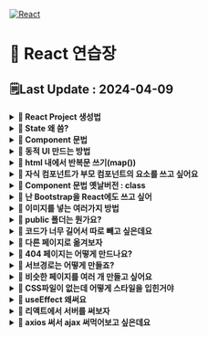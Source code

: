[![React](https://img.shields.io/badge/react-%2320232a.svg?style=for-the-badge&logo=react&logoColor=%2361DAFB)](https://github.com/MinSungJe/FrontEnd_Prac)
# 📝 React 연습장
## 🗒️Last Update : 2024-04-09
<details>
<summary><b>🤔 React Project 생성법</b></summary>

- <code>npx create-react-app [project 이름]</code>
- 미리보기 : <code>npm start</code>
</details>

<details>
<summary><b>🤔 State 왜 씀?</b></summary>

- 실시간으로 변경되는 값을 사용하기 위해 사용
- <code>setState(실제 변경값, 변경함수)</code>
- state는 부모 컴포넌트에서 자식 컴포넌트로만 전송이 가능하기 때문에, 해당 state를 사용하는 최상위 컴포넌트에서 정의해야 됨
</details>

<details>
<summary><b>🤔 Component 문법</b></summary>

- 특정 div박스 묶음을 한 박스로 정리 가능
    - 코드가 지저분한 점을 해결 가능
    - 한번 작성한 컴포넌트를 쉽게 반복 가능
- js에서 function 정의하듯이 Component를 생성하면 됨
```javascript
function Modal(props) {
  return (
    <div className="modal">
      <h4>{props.title[props.idx]}</h4>
      <p>날짜</p>
      <p>상세내용</p>
      <button>글수정</button>
    </div>
  );
}
```
</details>

<details>
<summary><b>🤔 동적 UI 만드는 방법</b></summary>

- ❗<b>3 step</b>
    1. html css로 미리 UI 디자인을 다 해놓고
    2. UI의 현재 상태를 state로 저장해두고 (보이기 여부 : true, false 등)
    3. state에 따라서 UI가 어떻게 보일지 조건문 등으로 작성
- 참고. html 내 조건문 사용하려면 삼항연산자 활용
</details>

<details>
<summary><b>🤔 html 내에서 반복문 쓰기(map())</b></summary>

- ❗<b>map함수 사용법 :</b> <code>[list].map(function(){})</code>
- function 파라미터를 지정하면 list의 인자를 넘겨줌
- function으로 특정 값을 return하면 return된 값으로 리스트를 새로 만들어줌
- return을 안해서 반복문으로 활용도 가능
- 굳이 for 쓰고 싶다면 js부분(html 바깥)에서 사용하면 됨
</details>

<details>
<summary><b>🤔 자식 컴포넌트가 부모 컴포넌트의 요소를 쓰고 싶어요</b></summary>

- 자식 컴포넌트에서 부모 컴포넌트의 요소를 사용하고 싶은 상황이 생김
- 예) 자식 컴포넌트에서 부모 컴포넌트의 state를 사용하고 싶은 경우
- <b>props 문법 사용하면 됨</b>
- ❗<b>props 문법 사용법 2step:</b>
    1. 자식컴포넌트 사용하는 곳에 가서 <code><자식컴포넌트 작명={state이름}></code>
    2. 자식컴포넌트 만드는 function으로 가서 props라는 파라미터 등록 후 props.작명 사용
- 무조건 부모 -> 자식으로만 전달 가능. 자식 -> 부모 / 자식 -> 자식 전달 불가능
- ❗<b>꼭 state만 전송할 수 있는 건 아님.</b> 일반 변수, 함수, 일반 문자전송 다 가능
</details>

<details>
<summary><b>🤔 Component 문법 옛날버전 : class</b></summary>

- 컴포넌트 만드는 옛날 문법으로 class가 있음
- 예시
```javascript
class Modal2 extends React.Component {
  constructor(props) {
    super(props)
    this.state = {
      name : 'kim',
      age : 20
    }
  }
  render() {
    return (
      <div>안녕 {this.state.name} {this.state.age}
        <button onClick={()=>{
          this.setState({age : 21})
        }}>버튼</button>
      </div>
    )
  }
}
```
- 복잡하니까 그냥 function 쓰자
</details>

<details>
<summary><b>🤔 난 Bootstrap을 React에도 쓰고 싶어</b></summary>

- Bootstrap의 React 버전이 따로 있음
- Component들을 불러올 때 위에 import {} 문 작성해야 됨
</details>

<details>
<summary><b>🤔 이미지를 넣는 여러가지 방법</b></summary>

- React를 이용해 만든 앱에서 이미지를 넣는 방법은 여러 가지 있음
  1. CSS파일에서 넣기 : <code>url('./이미지경로');</code>
  2. HTML 안에서 이미지 넣기 : 이미지를 import 해오고 사용  
  <code>import 작명 from './이미지경로'</code>
  &lt;img&gt;태그 쓰고싶으면 <code>&lt;img src={작명}/&gt;</code>
  3. 이미지같은 static 파일의 경우 public 폴더에 보관해도 됨  
  해당 경우에는 <code>/이미지경로</code> 사용
</details>

<details>
<summary><b>🤔 public 폴더는 뭔가요?</b></summary>

- 리액트로 개발이 끝나면 build과정을 거치는데, 이때 src 안의 파일들은 전부 한 파일로 압축됨(bundling)
- 반면, public 폴더의 파일들은 그대로 보존함 -> static 파일 보관 가능
- 쉬운 접근 방법:
  ```html
  <img src='/이미지경로'/> 
  ```
- 권장 접근 방법:
  ```html
  <img src={process.env.PUBLIC_URL + '/이미지경로'} /> 
  ```
</details>

<details>
<summary><b>🤔 코드가 너무 길어서 따로 빼고 싶은데요</b></summary>

- ❗<b>import, export문 사용하면 됨!</b>
- 다른 js파일에 있는 변수나 함수를 가져와서 쓰고 싶다면
  1. 변수가 있는 js파일에서 <code>export default 변수명;</code> / <code>export {변수1, 변수2}</code>
  2. 그 변수를 가져올 js파일에서 <code>import 작명 from './파일경로'</code> / <code>import {변수1, 변수2} from './파일경로'</code>
</details>

<details>
<summary><b>🤔 다른 페이지로 옮겨보자</b></summary>

- 일반 html css js 사이트 : html 파일 여러 개 만들고 옮겨다님
- 리액트 : html 파일을 하나만 사용함 (index.html)  
  즉 html 파일 내부의 큰 div를 갈아 치우는 방식
- ❗<b>이 과정을 편하게 하려고 보통 react-router-dom 이라는 외부 라이브러리 설치해서 구현함</b>
- 
  <details>
  <summary><b>🤔 아래는 react-router-dom 사용법</b></summary>

  - 설치 : <code>npm install react-router-dom@6</code>
  - 사용하는 거 : <code>import {BrowserRouter, Routes, Route, Link} from 'react-router-dom'</code>
    |이름|사용법|
    |---|---|
    |BrowserRouter|기본 세팅(index.js)|
    |Routes|큰 틀, 안에 Route를 담음|
    |Route|페이지 하나를 담음, url경로랑 보여줄 컴포넌트를 인자로 받음|
    |Link|클릭 시 다른 페이지랑 연결, 해당 페이지의 url경로를 인자로 받음|
    |useNavigate|useNavigate() 사용 시 다른 페이지로 이동시키는 함수가 남음, 해당 페이지의 url경로나 숫자(앞으로가기)를 인자로 받음|
    |Outlet|NestedRoute의 구멍 역할|
  - 라이브러리니까 자세한 사용법은 인터넷 살펴보자
  </details>
</details>

<details>
<summary><b>🤔 404 페이지는 어떻게 만드나요?</b></summary>

- Route의 path='*'로 받으면 이미 설정한 경로 이외의 다른 모든 경로를 지정함
</details>

<details>
<summary><b>🤔 서브경로는 어떻게 만들죠?</b></summary>

- Nested Routes를 이용한다.
- 간단하게 Route안에 Route를 넣어서 구현하면 됨
- 큰 Route의 Component 내에 Outlet(구멍)을 넣어놔서 작은 Component가 들어갈 자리를 만들어둘 수 있음
</details>

<details>
<summary><b>🤔 비슷한 페이지를 여러 개 만들고 싶어요</b></summary>

- url 파라미터를 이용한다
- Route나 Link 등으로 연결할 url의 뒤에 <code>:작명</code>을 넣는다
- useParams() 훅을 하위 페이지에서 사용하면 넣은 파라미터를 가져올 수 있다
- 이때 작명한 변수 이름은 url 파라미터 지정 시 사용한 작명과 같게 한다.
</details>

<details>
<summary><b>🤔 CSS파일이 없는데 어떻게 스타일을 입힌거야</b></summary>

- <b>styled-components 라이브러리</b>를 이용하면 됨
- 해당 라이브러리를 이용하면..
  1. CSS 파일 오픈할 필요없이 JS파일에서 바로 스타일을 넣을 수 있음
  2. 여기 적은 스타일이 다른 JS파일로 오염되지 않음(원래 CSS는 서로간 오염될 수 있음 -> 참고로 <code>컴포넌트명.module.css</code>로 CSS를 작명하면 오염되지 않게 가능)
  3. 페이지 로딩시간이 단축됨 : 이렇게 적은 스타일은 style태그로 바로 넣어주기 때문
- 비슷한 UI를 만들기 위해 여기에도 ${props=>props.작명}을 이용한 props문법이 가능함
</details>

<details>
<summary><b>🤔 useEffect 왜써요</b></summary>

- useEffect() 훅: 생명주기 중 mount와 Update 시기에 코드 실행 가능
- 근데 그냥 안쓰고 넣어도 실행 가능 하던데? -> ❗<b>useEffect 안의 코드는 html 렌더링 이후에 실행됨</b>
- 그래서 어따 씀? -> side effect 기능들: 오래걸리는 반복연산, 서버에서 데이터가져오는 작업, 타이머다는거를 여따가 넣자
- <code>useEffect(()=>{},[])</code>에서 [] 안에 있는 변수가 Update 될때만 실행하도록 설정 가능, 비워놓으면 Update없이 mount시에만 실행함
- ()=>{}안에 return ()=>{} 넣어두면 useEffect 실행 전에 먼저 실행할 코드를 입력 가능, 또 여기 코드는 unmount 시에도 한번 실행함
</details>

<details>
<summary><b>🤔 리액트에서 서버를 써보자</b></summary>

- 서버란? 유저가 데이터달라고 요청하면 데이터보내주는 프로그램일 뿐임
- 근데 요청할때 양식맞춰서 정중히 요청해야함
  1. 어떤 데이터인지(URL 형식으로)
  2. 어느 방법으로 요청할지(GET or POST)
- 근데 이거 그냥 요청하면 브라우저가 새로고침됨 -> ❗<b>새로고침없이 간단하게 데이터 주고받을 수 있게 도와주는 브라우저 기능 : ajax!</b>
- ajax로 GET/POST 요청하려면 방법 3개 중 택1하면 됨
  1. XMLHttpRequest라는 옛날 문법 쓰기
  2. fetch()라는 최신 문법 쓰기
  3. axios 같은 외부 라이브러리 쓰기
- 원래 서버랑은 문자자료만 주고받을 수 있지만 array 자료 받기 위해 JSON이라는 문자취급받는 자료를 써먹음
- ❗<b>그래서 axios가 아니라 쌩자바스크립트문법인 <code>fetch()</code>를 써먹으려면 JSON -> object/array로 바꾸는 작업이 필요함!!</b>  
  <code>fetch('URL').then(결과 => 결과.json()).then((결과) => { console.log(결과) } )</code>
</details>

<details>
<summary><b>🤔 axios 써서 ajax 써먹어보고 싶은데요</b></summary>

- 먼저 외부라이브러리이므로 설치부터 하자 <code>npm install axios</code>
- 상단에서 import해오고 <code>axios.get('URL')</code>하면 그 URL로 GET요청함
- 데이터 가져온 결과를 보고싶다면 뒤에 <code>.then((작명)=>{작명이용 코드~~})</code> 붙인다
- 뒤에 <code>.catch(()=>{})</code> 붙이면 요청 실패시 코드를 작성할 수 있음
- <code>axios.post('URL', {name:'min'})</code>하면 그 URL로 POST요청함  
  완료 시 특정 코드를 실행하고 싶으면 뒤에 <code>.then()</code>을 붙임
- 동시에 ajax 요청 여러 개 날리려면 <code>Promise.all([axios.get('URL1'), axios.get('URL2')])</code>  
  역시 완료 시 특정 코드를 실행하고 싶으면 뒤에 <code>.then()</code>을 붙임
</details>